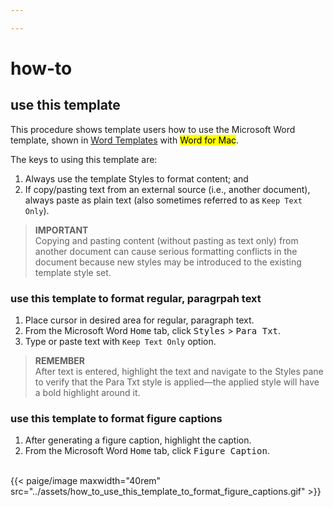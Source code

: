 ```yaml
---

---
```

# how-to

## use this template
This procedure shows template users how to use the Microsoft Word template, shown in [Word Templates](../../portfolio/word_templates) with <mark>Word for Mac</mark>.

The keys to using this template are:
1. Always use the template Styles to format content; and
2. If copy/pasting text from an external source (i.e., another document), always paste as plain text (also sometimes referred to as ```Keep Text Only```).

> **IMPORTANT**  
> Copying and pasting content (without pasting as text only) from another document can cause serious formatting conflicts in the document because new styles may be introduced to the existing template style set.

### use this template to format regular, paragrpah text
1. Place cursor in desired area for regular, paragraph text.
2. From the Microsoft Word <kbd>Home</kbd> tab, click <kbd>Styles</kbd> > <kbd>Para Txt</kbd>.
3. Type or paste text with ```Keep Text Only``` option.

> **REMEMBER**  
> After text is entered, highlight the text and navigate to the Styles pane to verify that the Para Txt style is applied—the applied style will have a bold highlight around it.

### use this template to format figure captions
1. After generating a figure caption, highlight the caption.
2. From the Microsoft Word <kbd>Home</kbd> tab, click <kbd>Figure Caption</kbd>.
<br>
{{< paige/image maxwidth="40rem" src="../assets/how_to_use_this_template_to_format_figure_captions.gif" >}}